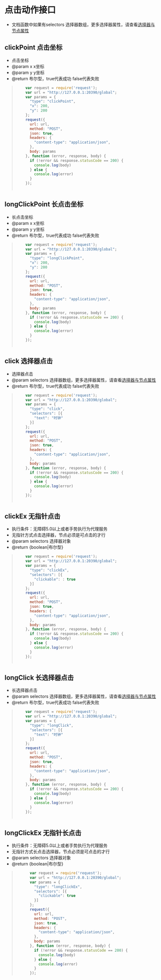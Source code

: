 # 点击动作接口

- 文档函数中如果有selectors 选择器数组，更多选择器属性，请查看[选择器与节点属性](/zh-cn/funcs/global/selector-node.md#节点信息类)

## clickPoint 点击坐标
* 点击坐标
* @param  x x坐标
* @param  y y坐标
* @return 布尔型，true代表成功 false代表失败

> ```javascript
>     var request = require('request');
>     var url = "http://127.0.0.1:20390/global";
>     var params = {
>       "type": "clickPoint",
>       "x": 200,
>       "y": 200
>     };
>     request({
>       url: url,
>       method: "POST",
>       json: true,
>       headers: {
>         "content-type": "application/json",
>       },
>       body: params
>     }, function (error, response, body) {
>       if (!error && response.statusCode == 200) {
>         console.log(body)
>       } else {
>         console.log(error)
>       }
>     });
>     
> ```

## longClickPoint 长点击坐标
* 长点击坐标
* @param  x x坐标
* @param  y y坐标
* @return 布尔型，true代表成功 false代表失败


> ```javascript
>     var request = require('request');
>     var url = "http://127.0.0.1:20390/global";
>     var params = {
>       "type": "longClickPoint",
>       "x": 200,
>       "y": 200
>     };
>     request({
>       url: url,
>       method: "POST",
>       json: true,
>       headers: {
>         "content-type": "application/json",
>       },
>       body: params
>     }, function (error, response, body) {
>       if (!error && response.statusCode == 200) {
>         console.log(body)
>       } else {
>         console.log(error)
>       }
>     });
>     
> ```




## click 选择器点击
* 选择器点击
* @param  selectors 选择器数组，更多选择器属性，请查看[选择器与节点属性](/zh-cn/funcs/global/selector-node.md#节点信息类)
* @return 布尔型，true代表成功 false代表失败

> ```javascript
>     var request = require('request');
>     var url = "http://127.0.0.1:20390/global";
>     var params = {
>       "type": "click",
>       "selectors": [{
>         "text": "时钟"
>       }]
>     };
>     request({
>       url: url,
>       method: "POST",
>       json: true,
>       headers: {
>         "content-type": "application/json",
>       },
>       body: params
>     }, function (error, response, body) {
>       if (!error && response.statusCode == 200) {
>         console.log(body)
>       } else {
>         console.log(error)
>       }
>     });
>     
> ```

## clickEx 无指针点击
* 执行条件：无障碍5.0以上或者手势执行为代理服务
* 无指针方式点击选择器，节点必须是可点击的才行
* @param selectors 选择器对象
* @return {boolean|布尔型}

> ```javascript
>     var request = require('request');
>     var url = "http://127.0.0.1:20390/global";
>     var params = {
>       "type": "clickEx",
>       "selectors": [{
>         "clickable": : true
>       }]
>     };
>     request({
>       url: url,
>       method: "POST",
>       json: true,
>       headers: {
>         "content-type": "application/json",
>       },
>       body: params
>     }, function (error, response, body) {
>       if (!error && response.statusCode == 200) {
>         console.log(body)
>       } else {
>         console.log(error)
>       }
>     });
>     
> ```
## longClick 长选择器点击
* 长选择器点击
* @param  selectors 选择器数组，更多选择器属性，请查看[选择器与节点属性](/zh-cn/funcs/global/selector-node.md#节点信息类)
* @return 布尔型，true代表成功 false代表失败

> ```javascript
>     var request = require('request');
>     var url = "http://127.0.0.1:20390/global";
>     var params = {
>       "type": "longClick",
>       "selectors": [{
>         "text": "时钟"
>       }]
>     };
>     request({
>       url: url,
>       method: "POST",
>       json: true,
>       headers: {
>         "content-type": "application/json",
>       },
>       body: params
>     }, function (error, response, body) {
>       if (!error && response.statusCode == 200) {
>         console.log(body)
>       } else {
>         console.log(error)
>       }
>     });
>     
> ```


## longClickEx 无指针长点击
* 执行条件：无障碍5.0以上或者手势执行为代理服务
* 无指针方式长点击选择器，节点必须是可点击的才行
* @param selectors 选择器对象
* @return {boolean|布尔型}

> ```javascript
>       var request = require('request');
>       var url = "http://127.0.0.1:20390/global";
>       var params = {
>         "type": "longClickEx",
>         "selectors": [{
>           "clickable": true
>         }]
>       };
>       request({
>         url: url,
>         method: "POST",
>         json: true,
>         headers: {
>           "content-type": "application/json",
>         },
>         body: params
>       }, function (error, response, body) {
>         if (!error && response.statusCode == 200) {
>           console.log(body)
>         } else {
>           console.log(error)
>         }
>       });
> ```